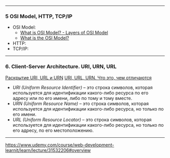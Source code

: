 

---
### 5  OSI Model, HTTP, TCP/IP
- OSI Model:
	- [What is OSI Model? - Layers of OSI Model](https://www.geeksforgeeks.org/open-systems-interconnection-model-osi/)
	- [What is the OSI Model?](https://www.cloudflare.com/learning/ddos/glossary/open-systems-interconnection-model-osi/)
- HTTP:
- TCP/IP:

---
### 6. Client-Server Architecture. URI, URN, URL
[Раскрытие URI, URL и URN](https://blog.logto.io/ru/raskrytie-uri-url-i-urn)
[URI, URL, URN. Что это, чем отличаются](https://alekseev74.ru/lessons/show/http/uri-url-urn)

- *URI (Uniform Resource Identifier)* – это строка символов, которая используется для идентификации какого-либо ресурса по его адресу или по его имени, либо по тому и тому вместе.
- *URN (Uniform Resource Name)* – это строка символов, которая используется для идентификации какого-либо ресурса, но только по его имени.
- *URL (Uniform Resource Locator)* – это строка символов, которая используется для идентификации какого-либо ресурса, но только по его адресу, по его местоположению.
---











https://www.udemy.com/course/web-development-learnit/learn/lecture/31532206#overview

























